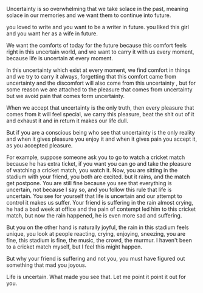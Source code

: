 Uncertainty is so overwhelming that we take solace in the past, meaning solace in our memories and we want them to continue into future.

you loved to write and you want to be a writer in future.
you liked this girl and you want her as a wife in future.

We want the comforts of today for the future because this comfort feels right in this uncertain world, and we want to carry it with us every moment, because life is uncertain at every moment. 

In this uncertainty which exist at every moment, we find comfort in things and we try to carry it always, forgetting that this comfort came from uncertainty and the discomfort will also come from this uncertainty , but for some reason we are attached to the pleasure that comes from uncertainty but we avoid pain that comes form uncertainty.

When we accept that uncertainty is the only truth, then every pleasure that comes from it will feel special, we carry this pleasure, beat the shit out of it and exhaust it and in return it makes our life dull.

But if you  are a conscious being who see that uncertainty is the only reality and when it gives pleasure you enjoy it and when it gives pain you accept it, as you accepted pleasure.

For example, suppose someone ask you to go to watch a cricket match because he has extra ticket, if you want you can go and take the pleasure of watching a cricket match, you watch it. Now, you are sitting in the stadium with your friend, you both are excited. but it rains, and the match get postpone. You are still fine because you see that everything is uncertain, not because I say so, and you follow this rule that life is uncertain. You see for yourself that life is uncertain and our attempt to control it makes us suffer.
Your friend is suffering in the rain almost crying, he had a bad week at office and the pain of contempt led him to this cricket match, but now the rain happened, he is even more sad and suffering.

But you on the other hand is naturally joyful, the rain in this stadium feels unique, you look at people reacting, crying, enjoying, sneezing, you are fine, this stadium is fine, the music, the crowd, the murmur. I haven't been to a cricket match myself, but I feel this might happen.

But why your friend is suffering  and not you, you must have figured out something that mad you joyous. 

Life is uncertain. What made you see that. Let me point it point it out for you.
